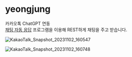 # yeongjung
카카오톡 ChatGPT 연동<br>
[채팅 자동 응답](https://github.com/DarkTornado/KakaoTalkBot) 프로그램을 이용해 REST하게 채팅을 주고 받습니다.

![KakaoTalk_Snapshot_20231102_160547](https://github.com/HanWool-Jeong/yeongjung/assets/67956068/3f3bb772-c1cf-4b36-a9b1-424c4bc12e72)

![KakaoTalk_Snapshot_20231102_160748](https://github.com/HanWool-Jeong/yeongjung/assets/67956068/ff8c0cb8-9052-498b-bd60-7b02730de30b)
